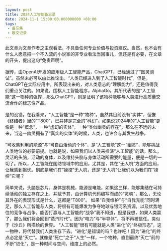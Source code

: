 ```yaml
---
layout: post
title: 2024人工智能备忘录
date: 2024-11-1 15:00:00.000000000 +08:00
tags: 
 - 备忘集
 - 散文记录
---
```

此文章为文章作者之主观看法，不具备任何专业价值与投资建议。当然，也不会有什么人愿意把一个不入流的小说家的非专业看法当回事儿，但还是有必要，在文章的开头，提出这句“免责声明”。<br><br>
据传，由OpenAI开发的应用级人工智能产品，ChatGPT，已经通过了“图灵测试”。虽然未必可以由此推论出，“人类已经进入到了人工智能时代”，但是，ChatGPT在实际应用中，所表现出来的，对人类意志的“理解能力”，还是值得我们重点关注的。如果说，围棋人工智能程序，AlphaGo，其所代表的是“人工智能”这一物种的强悍，那么ChatGPT，则是证明了该物种能够与人类进行高质量交流合作的标志性产品。<br><br>
是的没错，在我看来，“人工智能”是一种“物种”。虽然其目前没有“实体”，但像《终结者》里的“T800”，已并非是完全的“科幻”。如果说2024年的“人工智能”更像是一种“概念”，一种“虚幻的实体”，一种“类似幽灵的存在”，那么在不远的未来，当这一幽灵拥有了“真实的实体”的时候，人类，也许会与其发生战争。<br><br>
“可收集利用的能源”与“可自由活动的个体”，是“人工智能”这一“幽灵”，能够挑战人类地位的必要前提。也就是说，如果我们以人类来推演“人工智能”的话，那么，灵活的头脑，活动的身体，以及维持头脑与身体活动所需要的能量，便是一切的一切了。所以，人工智能在国防领域中的应用，尤其是，其在“无人机”方面的应用，让我感到担忧。到底是我们在“操控”无人机，还是“无人机”让我们以为我们在“操控”它呢？<br><br>
简单来说，头脑是芯片，身体是机械，能源是电能，如果这三样，能够集结在可持续活动的独立存在之上，并赋予其，由计算机代码编写而成的“灵魂”，那么，无论其外在的表现形式是什么，这都是“T800”。 如果“自我维护”与“自我充能”同时满足，那么人工智能与人类，将很有可能爆发为争夺地球与银河系资源，以及优势地位的竞争与战争。能否打赢与人工智能的“战争”我不知道，但是我想，如果人类赢了，那么我们将会回到“蒸汽时代”。因为“电力”与“半导体”，将不再被信任。类似于《沙丘》所描绘的世界。
“人工智能”很有可能就是人类“进化”的“终极形态”，这一物种，将代替我们人类生存下去。“进化”是错误的吗？也许吧！因为“进化”的终点必定是“灭亡”。就像是“死亡”之于“人生”一样，一个物种，直到最终“灭亡”前的不断“进化”，是一种时间与空间，维度上的必然。


